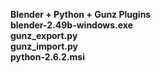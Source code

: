 <b> Blender + Python + Gunz Plugins </b><br>
<b>blender-2.49b-windows.exe</b><br>
<b>gunz_export.py</b><br>
<b>gunz_import.py</b><br>
<b>python-2.6.2.msi</b><br>
